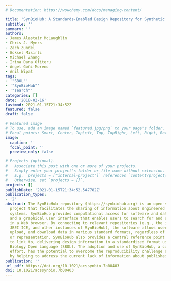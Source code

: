 ```yaml
---
# Documentation: https://wowchemy.com/docs/managing-content/

title: 'SynBioHub: A Standards-Enabled Design Repository for Synthetic Biology'
subtitle: ''
summary: ''
authors:
- James Alastair McLaughlin
- Chris J. Myers
- Zach Zundel
- Göksel Mısırlı
- Michael Zhang
- Irina Dana Ofiteru
- Angel Goñi-Moreno
- Anil Wipat
tags:
- '"SBOL"'
- '"SynBioHub"'
- '"search"'
categories: []
date: '2018-02-16'
lastmod: 2021-01-15T21:34:52Z
featured: false
draft: false

# Featured image
# To use, add an image named `featured.jpg/png` to your page's folder.
# Focal points: Smart, Center, TopLeft, Top, TopRight, Left, Right, BottomLeft, Bottom, BottomRight.
image:
  caption: ''
  focal_point: ''
  preview_only: false

# Projects (optional).
#   Associate this post with one or more of your projects.
#   Simply enter your project's folder or file name without extension.
#   E.g. `projects = ["internal-project"]` references `content/project/deep-learning/index.md`.
#   Otherwise, set `projects = []`.
projects: []
publishDate: '2021-01-15T21:34:52.547782Z'
publication_types:
- '2'
abstract: The SynBioHub repository (https://synbiohub.org) is an open-source software
  project that facilitates the sharing of information about engineered biological
  systems. SynBioHub provides computational access for software and data integration,
  and a graphical user interface that enables users to search for and share designs
  in a Web browser. By connecting to relevant repositories (e.g., the iGEM repository,
  JBEI ICE, and other instances of SynBioHub), the software allows users to browse,
  upload, and download data in various standard formats, regardless of their location
  or representation. SynBioHub also provides a central reference point for other resources
  to link to, delivering design information in a standardized format using the Synthetic
  Biology Open Language (SBOL). The adoption and use of SynBioHub, a community-driven
  effort, has the potential to overcome the reproducibility challenge across laboratories
  by helping to address the current lack of information about published designs.
publication: ''
url_pdf: https://doi.org/10.1021/acssynbio.7b00403
doi: 10.1021/acssynbio.7b00403
---
```

